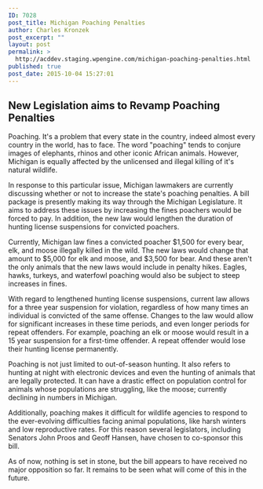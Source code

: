 ```yaml
---
ID: 7028
post_title: Michigan Poaching Penalties
author: Charles Kronzek
post_excerpt: ""
layout: post
permalink: >
  http://acddev.staging.wpengine.com/michigan-poaching-penalties.html
published: true
post_date: 2015-10-04 15:27:01
---
```

<h2><b>New Legislation aims to Revamp Poaching Penalties</b></h2>
Poaching. It's a problem that every state in the country, indeed almost every country in the world, has to face. The word "poaching" tends to conjure images of elephants, rhinos and other iconic African animals. However, Michigan is equally affected by the unlicensed and illegal killing of it's natural wildlife.<!--more-->

<span style="font-weight: 400;">In response to this particular issue, Michigan lawmakers are currently discussing whether or not to increase the state's poaching penalties. A bill package is presently making its way through the Michigan Legislature. It aims to address these issues by increasing the fines poachers would be forced to pay. In addition, the new law would lengthen the duration of hunting license suspensions for convicted poachers.</span>

Currently, Michigan law fines a convicted poacher $1,500 for every bear, elk, and moose illegally killed in the wild. The new laws would change that amount to $5,000 for elk and moose, and $3,500 for bear. And these aren't the only animals that the new laws would include in penalty hikes. Eagles, hawks, turkeys, and waterfowl poaching would also be subject to steep increases in fines.

<span style="font-weight: 400;">With regard to lengthened hunting license suspensions, current law allows for a three year suspension for violation, regardless of how many times an individual is convicted of the same offense. Changes to the law would allow for significant increases in these time periods, and even longer periods for repeat offenders. For example, poaching an elk or moose would result in a 15 year suspension for a first-time offender. A repeat offender would lose their hunting license permanently.</span>

<span style="font-weight: 400;">Poaching is not just limited to out-of-season hunting. It also refers to hunting at night with electronic devices and even the hunting of animals that are legally protected. It can have a drastic effect on population control for animals whose populations are struggling, like the moose; currently declining in numbers in Michigan.</span>

<span style="font-weight: 400;">Additionally, poaching makes it difficult for wildlife agencies to respond to the ever-evolving difficulties facing animal populations, like harsh winters and low reproductive rates. For this reason several legislators, including </span><span style="font-weight: 400;">Senators John Proos and Geoff Hansen, have chosen to co-sponsor this bill.</span>

<span style="font-weight: 400;">As of now, nothing is set in stone, but the bill appears to have received no major opposition so far. It remains to be seen what will come of this in the future.</span>